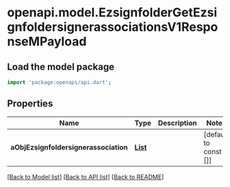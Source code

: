 # openapi.model.EzsignfolderGetEzsignfoldersignerassociationsV1ResponseMPayload

## Load the model package
```dart
import 'package:openapi/api.dart';
```

## Properties
Name | Type | Description | Notes
------------ | ------------- | ------------- | -------------
**aObjEzsignfoldersignerassociation** | [**List<CustomEzsignfoldersignerassociationActionableElementResponse>**](CustomEzsignfoldersignerassociationActionableElementResponse.md) |  | [default to const []]

[[Back to Model list]](../README.md#documentation-for-models) [[Back to API list]](../README.md#documentation-for-api-endpoints) [[Back to README]](../README.md)


